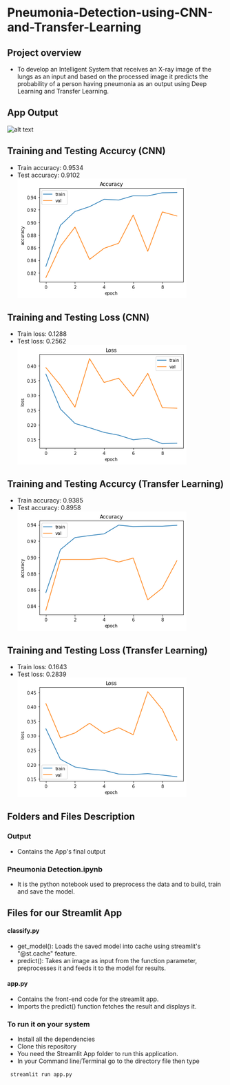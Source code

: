 # Pneumonia-Detection-using-CNN-and-Transfer-Learning

## Project overview
- To develop an Intelligent System that receives an X-ray image of the lungs as an input and based on the processed image it predicts the probability of a person having pneumonia as an output using Deep Learning and Transfer Learning.

## App Output
![alt text](Output/output.gif)


## Training and Testing Accurcy (CNN)
- Train accuracy: 0.9534
- Test accuracy: 0.9102 </br>
![alt text](https://github.com/Jeevan-Thukrul/Pneumonia-Detection-using-CNN-and-Transfer-Learning/blob/master/Output/cnn_acc.png)

## Training and Testing Loss (CNN)
- Train loss: 0.1288
- Test loss: 0.2562 </br>
![alt text](https://github.com/Jeevan-Thukrul/Pneumonia-Detection-using-CNN-and-Transfer-Learning/blob/master/Output/cnn_loss.png)

## Training and Testing Accurcy (Transfer Learning)
- Train accuracy: 0.9385
- Test accuracy: 0.8958 </br>
![alt text](https://github.com/Jeevan-Thukrul/Pneumonia-Detection-using-CNN-and-Transfer-Learning/blob/master/Output/tl_acc.png)

## Training and Testing Loss (Transfer Learning)
- Train loss: 0.1643
- Test loss: 0.2839 </br>
![alt text](https://github.com/Jeevan-Thukrul/Pneumonia-Detection-using-CNN-and-Transfer-Learning/blob/master/Output/tl_loss.png)


## Folders and Files Description

### Output
- Contains the App's final output 

### Pneumonia Detection.ipynb
- It is the python notebook used to preprocess the data and to build, train and save the model.

## Files for our Streamlit App

#### classify.py
- get_model(): Loads the saved model into cache using streamlit's "@st.cache" feature.
- predict(): Takes an image as input from the function parameter, preprocesses it and feeds it to the model for results.

#### app.py
- Contains the front-end code for the streamlit app.
- Imports the predict() function fetches the result and displays it.

### To run it on your system
- Install all the dependencies
- Clone this repository
- You need the Streamlit App folder to run this application.
- In your Command line/Terminal go to the directory file then type
 
```
 streamlit run app.py
```
